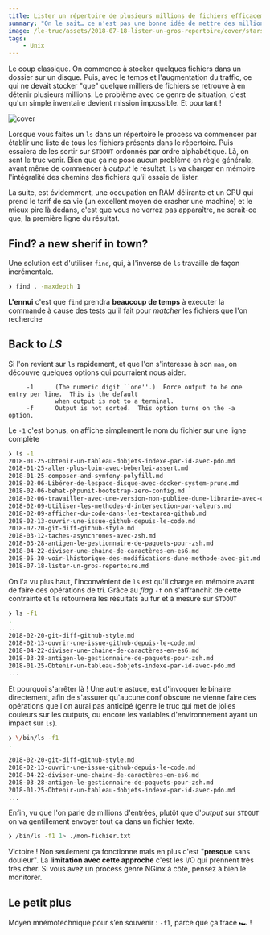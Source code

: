 ```yaml
---
title: Lister un répertoire de plusieurs millions de fichiers efficacement
summary: "On le sait… ce n'est pas une bonne idée de mettre des millions de fichier dans le même répertoire. Tout devient plus compliqué, ne serait-ce que lister son contenu !"
image: /le-truc/assets/2018-07-18-lister-un-gros-repertoire/cover/stars.jpg
tags:
    - Unix
---
```


Le coup classique. On commence à stocker quelques fichiers dans un dossier sur un disque. Puis, avec le temps et l'augmentation du traffic, ce qui ne devait stocker "que" quelque milliers de fichiers se retrouve à en détenir plusieurs millions. Le problème avec ce genre de situation, c'est qu'un simple inventaire devient mission impossible. Et pourtant !

![cover](/le-truc/assets/2018-07-18-lister-un-gros-repertoire/cover/stars.jpg)

Lorsque vous faites un `ls` dans un répertoire le process va commencer par établir une liste de tous les fichiers présents dans le répertoire. Puis essaiera de les sortir sur `STDOUT` ordonnés par ordre alphabétique. Là, on sent le truc venir. Bien que ça ne pose aucun problème en règle générale, avant même de commencer à _output_ le résultat, `ls` va charger en mémoire l'intégralité des chemins des fichiers qu'il essaie de lister.

La suite, est évidemment, une occupation en RAM délirante et un CPU qui prend le tarif de sa vie (un excellent moyen de crasher une machine) et le ~~mieux~~ pire là dedans, c'est que vous ne verrez pas apparaître, ne serait-ce que, la première ligne du résultat.

## Find? a new sherif in town?

Une solution est d'utiliser `find`, qui, à l'inverse de `ls` travaille de façon incrémentale.

```bash
❯ find . -maxdepth 1
```

**L'ennui** c'est que `find` prendra **beaucoup de temps** à executer la commande à cause des tests qu'il fait pour _matcher_ les fichiers que l'on recherche

## Back to _LS_

Si l'on revient sur `ls` rapidement, et que l'on s'interesse à son `man`, on découvre quelques options qui pourraient nous aider.

```man
     -1      (The numeric digit ``one''.)  Force output to be one entry per line.  This is the default
             when output is not to a terminal.
     -f      Output is not sorted.  This option turns on the -a option.
```

Le `-1` c'est bonus, on affiche simplement le nom du fichier sur une ligne complète

```bash
❯ ls -1
2018-01-25-Obtenir-un-tableau-dobjets-indexe-par-id-avec-pdo.md
2018-01-25-aller-plus-loin-avec-beberlei-assert.md
2018-01-25-composer-and-symfony-polyfill.md
2018-02-06-Libérer-de-lespace-disque-avec-docker-system-prune.md
2018-02-06-behat-phpunit-bootstrap-zero-config.md
2018-02-06-travailler-avec-une-version-non-publiee-dune-librarie-avec-composer.md
2018-02-09-Utiliser-les-methodes-d-intersection-par-valeurs.md
2018-02-09-afficher-du-code-dans-les-textarea-github.md
2018-02-13-ouvrir-une-issue-github-depuis-le-code.md
2018-02-20-git-diff-github-style.md
2018-03-12-taches-asynchrones-avec-zsh.md
2018-03-28-antigen-le-gestionnaire-de-paquets-pour-zsh.md
2018-04-22-diviser-une-chaine-de-caractères-en-es6.md
2018-05-30-voir-lhistorique-des-modifications-dune-methode-avec-git.md
2018-07-18-lister-un-gros-repertoire.md
```

On l'a vu plus haut, l'inconvénient de `ls` est qu'il charge en mémoire avant de faire des opérations de tri. Grâce au _flag_ `-f` on s'affranchit de cette contrainte et `ls` retournera les résultats au fur et à mesure sur `STDOUT`

```bash
❯ ls -f1
.
..
2018-02-20-git-diff-github-style.md
2018-02-13-ouvrir-une-issue-github-depuis-le-code.md
2018-04-22-diviser-une-chaine-de-caractères-en-es6.md
2018-03-28-antigen-le-gestionnaire-de-paquets-pour-zsh.md
2018-01-25-Obtenir-un-tableau-dobjets-indexe-par-id-avec-pdo.md
...
```

Et pourquoi s'arrêter là ! Une autre astuce, est d'invoquer le binaire directement, afin de s'assurer qu'aucune conf obscure ne vienne faire des opérations que l'on aurai pas anticipé (genre le truc qui met de jolies couleurs sur les outputs, ou encore les variables d'environnement ayant un impact sur `ls`).

```bash
❯ \/bin/ls -f1
.
..
2018-02-20-git-diff-github-style.md
2018-02-13-ouvrir-une-issue-github-depuis-le-code.md
2018-04-22-diviser-une-chaine-de-caractères-en-es6.md
2018-03-28-antigen-le-gestionnaire-de-paquets-pour-zsh.md
2018-01-25-Obtenir-un-tableau-dobjets-indexe-par-id-avec-pdo.md
...
```

Enfin, vu que l'on parle de millions d'entrées, plutôt que d'_output_ sur `STDOUT` on va gentillement envoyer tout ça dans un fichier texte.

```bash
❯ /bin/ls -f1 1> ./mon-fichier.txt
```

Victoire ! Non seulement ça fonctionne mais en plus c'est "**presque** sans douleur". La **limitation avec cette approche** c'est les I/O qui prennent très très cher. Si vous avez un process genre NGinx à côté, pensez à bien le monitorer.

## Le petit plus

Moyen mnémotechnique pour s’en souvenir : `-f1`, parce que ça trace 🏎 !  
